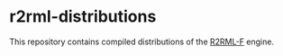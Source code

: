 # r2rml-distributions

This repository contains compiled distributions of the [R2RML-F](https://github.com/chrdebru/r2rml) engine.
